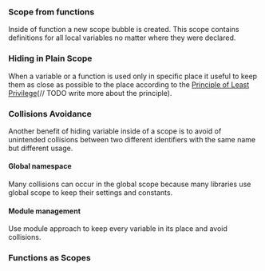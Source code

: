 ### Scope from functions

Inside of function a new scope bubble is created. This scope contains definitions for all local variables no matter where they were declared.


### Hiding in Plain Scope

When a variable or a function is used only in specific place it useful to keep them as close as possible to the place according to the [Principle of Least Privilege](https://en.wikipedia.org/wiki/Principle_of_least_privilege)(// TODO write more about the principle).


### Collisions Avoidance

Another benefit of hiding variable inside of a scope is to avoid of unintended collisions between two different identifiers with the same name but different usage.

#### Global namespace

Many collisions can occur in the global scope because many libraries use global scope to keep their settings and constants.

#### Module management

Use module approach to keep every variable in its place and avoid collisions.


### Functions as Scopes





